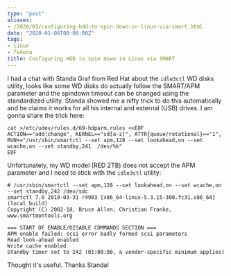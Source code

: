```yaml
---
type: "post"
aliases:
- /2020/01/configuring-hdd-to-spin-down-in-linux-via-smart.html
date: "2020-01-08T00:00:00Z"
tags:
- linux
- fedora
title: Configuring HDD to spin down in Linux via SMART
---
```


I had a chat with Standa Graf from Red Hat about the `idle3ctl` WD disks
utility, looks like some WD disks do actually follow the SMART/APM parameter
and the spindown timeout can be changed using the standardized utility. Standa
showed me a nifty trick to do this automatically and he claims it works for all
his internal and external (USB) drives. I am gonna share the trick here:

    cat >/etc/udev/rules.d/69-hdparm.rules <<EOF
    ACTION=="add|change", KERNEL=="sd[a-z]", ATTR{queue/rotational}=="1", RUN+="/usr/sbin/smartctl --set apm,128 --set lookahead,on --set wcache,on --set standby,241  /dev/%k"
    EOF

Unfortunately, my WD model (RED 2TB) does not accept the APM parameter and I
need to stick with the `idle3ctl` utility:

    # /usr/sbin/smartctl --set apm,128 --set lookahead,on --set wcache,on --set standby,242 /dev/sdc
    smartctl 7.0 2019-03-31 r4903 [x86_64-linux-5.3.15-300.fc31.x86_64] (local build)
    Copyright (C) 2002-18, Bruce Allen, Christian Franke, www.smartmontools.org

    === START OF ENABLE/DISABLE COMMANDS SECTION ===
    APM enable failed: scsi error badly formed scsi parameters
    Read look-ahead enabled
    Write cache enabled
    Standby timer set to 242 (01:00:00, a vendor-specific minimum applies)

Thought it's useful. Thanks Standa!
